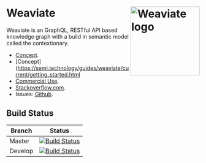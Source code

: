 # Weaviate <img alt='Weaviate logo' src='https://raw.githubusercontent.com/semi-technologies/weaviate/19de0956c69b66c5552447e84d016f4fe29d12c9/docs/assets/weaviate-logo.png' width='180' align='right' />

Weaviate is an GraphQL, RESTful API based knowledge graph with a build in semantic model called the contextionary.

- [Concept](https://semi.technology/guides/weaviate/current/).
- [Concept](https://semi.technology/guides/weaviate/current/getting_started.html
- [Commercial Use](https://semi.technology/products/weaviate.html).
- [Stackoverflow.com](https://stackoverflow.com/questions/tagged/weaviate).
- Issues: [Github](https://github.com/semi-technologies/weaviate/issues).

## Build Status

| Branch   | Status        |
| -------- |:-------------:|
| Master   | [![Build Status](https://api.travis-ci.org/semi-technologies/weaviate.svg?branch=master)](https://travis-ci.org/semi-technologies/weaviate/branches)
| Develop  | [![Build Status](https://api.travis-ci.org/semi-technologies/weaviate.svg?branch=develop)](https://travis-ci.org/semi-technologies/weaviate/branches)